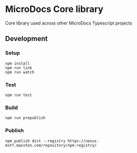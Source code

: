 # MicroDocs Core library
Core library used across other MicroDocs Typescript projects

## Development
### Setup
```
npm install
npm run link
npm run watch
```
### Test
```
npm run test
```
### Build
```
npm run prepublish
```

### Publish
```
npm publish dist --registry https://nexus-mxtf.maxxton.com/repository/npm-registry/
```
